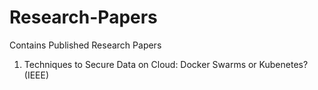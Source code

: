 # Research-Papers
Contains Published Research Papers


1. Techniques to Secure Data on Cloud: Docker Swarms or Kubenetes? (IEEE)
